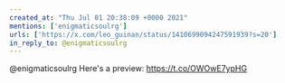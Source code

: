```yaml
---
created_at: "Thu Jul 01 20:38:09 +0000 2021"
mentions: ['enigmaticsoulrg']
urls: ['https://x.com/leo_guinan/status/1410699094247591939?s=20']
in_reply_to: @enigmaticsoulrg
---
```


@enigmaticsoulrg Here's a preview: https://t.co/OWOwE7ypHG